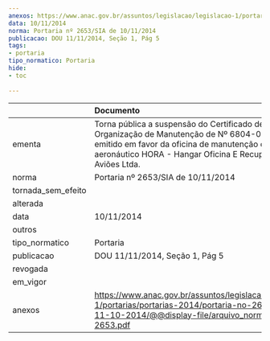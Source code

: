 ```yaml
---
anexos: https://www.anac.gov.br/assuntos/legislacao/legislacao-1/portarias/portarias-2014/portaria-no-2653-sia-de-11-10-2014/@@display-file/arquivo_norma/PA2014-2653.pdf
data: 10/11/2014
norma: Portaria nº 2653/SIA de 10/11/2014
publicacao: DOU 11/11/2014, Seção 1, Pág 5
tags:
- portaria
tipo_normatico: Portaria
hide: 
- toc 
 
---
```


|                    | Documento                                                                                                                                                                                                      |
|:-------------------|:---------------------------------------------------------------------------------------------------------------------------------------------------------------------------------------------------------------|
| ementa             | Torna pública a suspensão do Certificado de Organização de Manutenção de Nº 6804-03/ANAC, emitido em favor da oficina de manutenção de produto aeronáutico HORA - Hangar Oficina E Recuperação de Aviões Ltda. |
| norma              | Portaria nº 2653/SIA de 10/11/2014                                                                                                                                                                             |
| tornada_sem_efeito |                                                                                                                                                                                                                |
| alterada           |                                                                                                                                                                                                                |
| data               | 10/11/2014                                                                                                                                                                                                     |
| outros             |                                                                                                                                                                                                                |
| tipo_normatico     | Portaria                                                                                                                                                                                                       |
| publicacao         | DOU 11/11/2014, Seção 1, Pág 5                                                                                                                                                                                 |
| revogada           |                                                                                                                                                                                                                |
| em_vigor           |                                                                                                                                                                                                                |
| anexos             | https://www.anac.gov.br/assuntos/legislacao/legislacao-1/portarias/portarias-2014/portaria-no-2653-sia-de-11-10-2014/@@display-file/arquivo_norma/PA2014-2653.pdf                                              |
